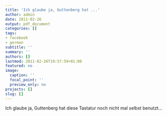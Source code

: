```yaml
---
title: 'Ich glaube ja, Guttenberg hat ...'
author: admin
date: 2011-02-26
output: pdf_document
categories: []
tags:
- facebook
- german
subtitle: ''
summary: ''
authors: []
lastmod: 2011-02-26T19:57:59+01:00
featured: no
image:
  caption: ''
  focal_point: ''
  preview_only: no
projects: []
slug: []
---
```

Ich glaube ja, Guttenberg hat diese Tastatur noch nicht mal selbst benutzt...

